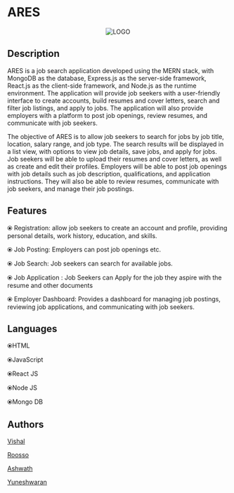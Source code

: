 # ARES
<p align = "center"
   
![LOGO](https://user-images.githubusercontent.com/126149253/223385894-b34f4ce7-537c-44e2-97fe-d9b5ec97322b.png)

</p>


## Description
ARES is a job search application developed using the MERN stack, with MongoDB as the database, Express.js as the server-side framework, React.js as the client-side framework, and Node.js as the runtime environment. The application will provide job seekers with a user-friendly interface to create accounts, build resumes and cover letters, search and filter job listings, and apply to jobs. The application will also provide employers with a platform to post job openings, review resumes, and communicate with job seekers.

The objective of ARES is to allow job seekers to search for jobs by job title, location, salary range, and job type. The search results will be displayed in a list view, with options to view job details, save jobs, and apply for jobs. Job seekers will be able to upload their resumes and cover letters, as well as create and edit their profiles. Employers will be able to post job openings with job details such as job description, qualifications, and application instructions. They will also be able to review resumes, communicate with job seekers, and manage their job postings.

## Features

⦿ Registration:  allow job seekers to create an account and profile, providing personal details, work history, education, and skills.
      
⦿ Job Posting: Employers can post job openings etc.          

⦿ Job Search: Job seekers can search for available jobs.

⦿ Job Application : Job Seekers can Apply for the job they aspire with the resume and other documents

⦿ Employer Dashboard:  Provides a dashboard for managing job postings, reviewing job applications, and communicating with job seekers.




## Languages


⦿HTML

⦿JavaScript

⦿React JS

⦿Node JS 

⦿Mongo DB





## Authors 

<a href="https://github.com/ViishalM">Vishal</a>

<a href="https://github.com/ROOSSOp2452">Roosso</a>

<a href="https://github.com/Ashwathg17">Ashwath</a>

<a href="https://github.com/yuneshwaran">Yuneshwaran</a>

